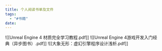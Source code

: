 ```yaml
---
title: 个人阅读书单及文件
tags:
  - "#书籍"
date:
---
```


![[Unreal Engine 4 材质完全学习教程.pdf]]
![[Unreal Engine 4游戏开发入门经典（异步图书）.pdf]]
![[大象无形：虚幻引擎程序设计浅析.pdf]]
